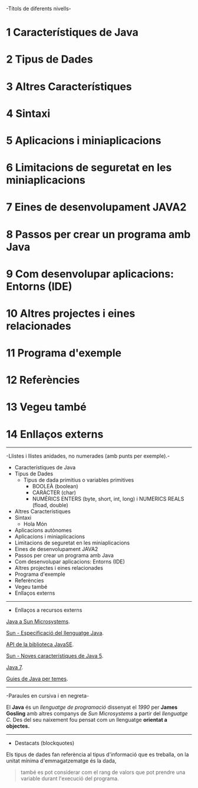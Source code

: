 -Títols de diferents nivells-

# 1	Característiques de Java
# 2	Tipus de Dades
# 3	Altres Característiques
# 4	Sintaxi
# 5 Aplicacions i miniaplicacions
# 6 Limitacions de seguretat en les miniaplicacions
# 7 Eines de desenvolupament JAVA2
# 8 Passos per crear un programa amb Java
# 9 Com desenvolupar aplicacions: Entorns (IDE)
# 10 Altres projectes i eines relacionades
# 11 Programa d'exemple
# 12 Referències
# 13 Vegeu també
# 14 Enllaços externs

***

-Llistes i llistes anidades, no numerades (amb punts per exemple).-


* Característiques de Java
* Tipus de Dades
    * Tipus de dada primitius o variables primitives
        * BOOLEÀ (boolean)
        * CARÀCTER (char)
        * NUMÈRICS ENTERS (byte, short, int, long) i NUMERICS REALS (fload, double)
* Altres Característiques
* Sintaxi
    * Hola Món
* Aplicacions autònomes
* Aplicacions i miniaplicacions
* Limitacions de seguretat en les miniaplicacions
* Eines de desenvolupament JAVA2
* Passos per crear un programa amb Java
* Com desenvolupar aplicacions: Entorns (IDE)
* Altres projectes i eines relacionades
* Programa d'exemple
* Referències
* Vegeu també
* Enllaços externs  


***
- Enllaços a recursos externs

[Java a Sun Microsystems](https://www.oracle.com/java/technologies/).

[Sun - Especificació del llenguatge Java](https://docs.oracle.com/javase/specs/).

[API de la biblioteca JavaSE](https://docs.oracle.com/javase/6/docs/api/).

[Sun - Noves característiques de Java 5](https://docs.oracle.com/javase/1.5.0/docs/guide/language/index.html).

[Java 7](https://www.oracle.com/java/technologies/).


[Guies de Java per temes](http://www.dickbaldwin.com/toc.htm).

***

-Paraules en cursiva i en negreta-

El **Java** és un _llenguatge de programació_ dissenyat el _1990_ per **James Gosling** amb altres companys de _Sun Microsystems_ a partir del *llenguatge C.* Des del seu naixement fou pensat com un llenguatge **orientat a objectes.**

***
- Destacats (blockquotes)


Els tipus de dades fan referència al tipus d'informació que es treballa, on la unitat mínima d'emmagatzematge és la dada, 

> també es pot considerar com el rang de valors que pot prendre una variable durant l'execució del programa.